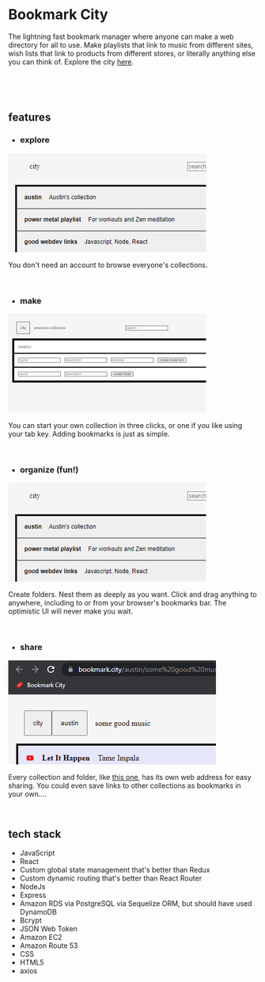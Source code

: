 # Bookmark City
The lightning fast bookmark manager where anyone can make a web directory for all to use. Make playlists that link to music from different sites, wish lists that link to products from different stores, or literally anything else you can think of. Explore the city [here](http://bookmark.city/).

&nbsp;

&nbsp;
## features
* ### explore
![](screenshots/explore.png)

You don't need an account to browse everyone's collections.

&nbsp;
* ### make
![](screenshots/make.png)

You can start your own collection in three clicks, or one if you like using your tab key. Adding bookmarks is just as simple.

&nbsp;
* ### organize (fun!)
![](screenshots/explore.png)

Create folders. Nest them as deeply as you want. Click and drag anything to anywhere, including to or from your browser's bookmarks bar. The optimistic UI will never make you wait.

&nbsp;
* ### share
![](screenshots/share.png)

Every collection and folder, like [this one](http://bookmark.city/austin/some%20good%20music), has its own web address for easy sharing. You could even save links to other collections as bookmarks in your own....

&nbsp;
## tech stack
* JavaScript
* React
* Custom global state management that's better than Redux
* Custom dynamic routing that's better than React Router
* NodeJs
* Express
* Amazon RDS via PostgreSQL via Sequelize ORM, but should have used DynamoDB
* Bcrypt
* JSON Web Token
* Amazon EC2
* Amazon Route 53
* CSS
* HTML5
* axios